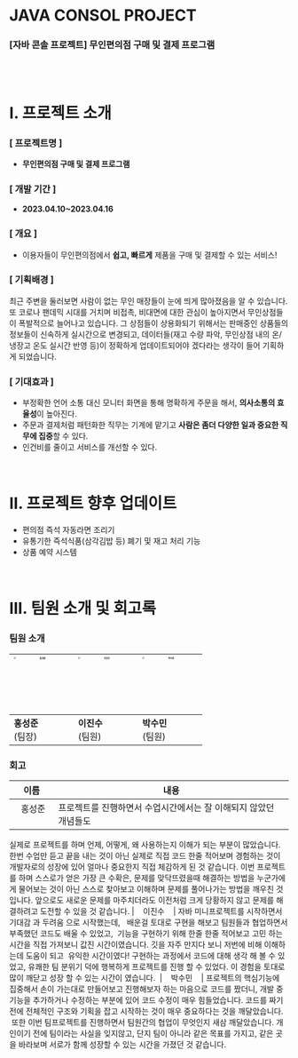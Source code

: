 # JAVA CONSOL PROJECT

### [자바 콘솔 프로젝트] 무인편의점 구매 및 결제 프로그램

<br>
<br>


# **Ⅰ**. 프로젝트 소개


### [ 프로젝트명 ]
- **무인편의점 구매 및 결제 프로그램**


### [ 개발 기간 ]
- **2023.04.10~2023.04.16**


### [ 개요 ]

- 이용자들이 무인편의점에서 **쉽고, 빠르게** 제품을 구매 및 결제할 수 있는 서비스!

### [ 기획배경 ]

 최근 주변을 둘러보면 사람이 없는 무인 매장들이 눈에 띄게 많아졌음을 알 수 있습니다. 또 코로나 팬데믹 시대를 거치며 비접촉, 비대면에 대한 관심이 높아지면서 무인상점들이 폭발적으로 늘어나고 있습니다. 그 상점들이 상용화되기 위해서는 판매중인 상품들의 정보들이 신속하게 실시간으로 변경되고, 데이터들(재고 수량 파악, 무인상점 내의 온/냉장고 온도 실시간 반영 등)이 정확하게 업데이트되어야 겠다라는 생각이 들어 기획하게 되었습니다.


### [ 기대효과 ]

- 부정확한 언어 소통 대신 모니터 화면을 통해 명확하게 주문을 해서, **의사소통의 효율성**이 높아진다.
- 주문과 결제처럼 패턴화한 직무는 기계에 맡기고 **사람은 좀더 다양한 일과 중요한 직무에 집중**할 수 있다.
- 인건비를 줄이고 서비스를 개선할 수 있다.


<br>


# **Ⅱ. 프로젝트 향후 업데이트**
- 편의점 즉석 자동라면 조리기
- 유통기한 즉석식품(삼각김밥 등) 폐기 및 재고 처리 기능
- 상품 예약 시스템


<br>

# **Ⅲ. 팀원 소개 및 회고록**


### 팀원 소개

| <img src=" " alt="홍성준" style="zoom: 25%;" width=400 /> | <img src="" alt="이진수" style="zoom: 25%;" width=400 /> | <img src="" alt="박수민" style="zoom: 25%;" width=400 /> | 
| -------------------------------------------------- | -------------------------------------------------- | -------------------------------------------------- |  
| **홍성준**<br />(팀장)                             | **이진수**<br />(팀원)                             | **박수민**<br />(팀원)                             | 

### 회고

| 이름         | 내용 |
| ------------ | ----------------- |
| &nbsp;&nbsp; 홍성준 &nbsp;&nbsp;  | 프로젝트를 진행하면서 수업시간에서는 잘 이해되지 않았던 개념들도
실제로 프로젝트를 하며 언제, 어떻게, 왜 사용하는지 이해가 되는 부분이 많았습니다. 한번 수업만 듣고 끝을 내는 것이 아닌 실제로 직접 코드 한줄 적어보며 경험하는 것이 개발자로의 성장에 있어 얼마나 중요한지 직접 체감하게 된 것 같습니다. 이번 프로젝트를 하며 스스로가 얻은 가장 큰 수확은, 문제를 맞닥뜨렸을때 해결하는 방법을 누군가에게 물어보는 것이 아닌 스스로 찾아보고 이해하며 문제를 풀어나가는 방법을 깨우친 것입니다. 앞으로도 새로운 문제를 마주치더라도 이전처럼 크게 당황하지 않고 문제를 해결하려고 도전할 수 있을 것 같습니다.
| &nbsp;&nbsp; 이진수 &nbsp;&nbsp;      | 자바 미니프로젝트를 시작하면서 기대감 과 두려움 으로 시작했는데,
  배운걸 토대로 구현을 해보고 팀원들과 협업하면서 부족했던 코드도 배울 수 있었고,
 기능을 구현하기 위해 한줄 한줄 적어보고 고민 하는 시간을 직접 가져보니 값진 시간이였습니다.
깃을 자주 만지다 보니 저번에 비해 이해하는데 도움이 되고  유익한 시간이였다!
구현하는 과정에서 코드에 대해 생각 해 볼 수 있었고, 유쾌한 팀 분위기 덕에 행복하게 프로젝트를 진행 할 수 있었다.
이 경험을 토대로 많이 깨닫고 성장 할 수 있는 시간이 였습니다. 
| &nbsp;&nbsp; 박수민 &nbsp;&nbsp;     | 프로젝트의 핵심기능에 집중해서 손이 가는대로 만들어보고 진행해보자 하는 마음으로 코드를 짰더니, 개발 중 기능을 추가하거나 수정하는 부분에 있어 코드 수정이 매우 힘들었습니다. 코드를 짜기 전에 전체적인 구조와 기획을 잡고 시작하는 것이 매우 중요하다는 것을 깨달았습니다.
 또한 이번 팀프로젝트를 진행하면서 팀원간의 협업이 무엇인지 새삼 깨달았습니다. 개인이기 전에 팀이라는 사실을 잊지않고, 단지 팀이 아니라 같은 목표를 가지고, 같은 곳을 바라보며 서로가 함께 성장할 수 있는 시간을 가졌던 것 같습니다.




   
